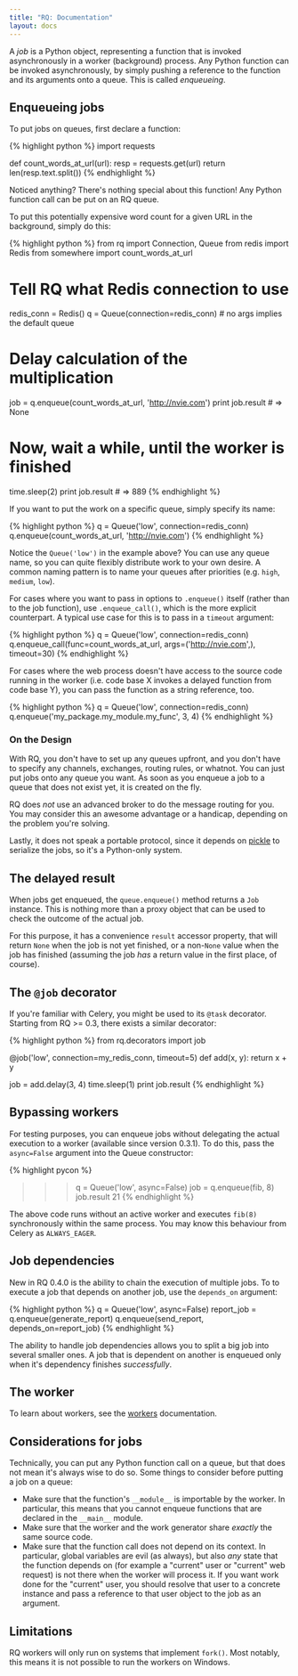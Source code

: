 ```yaml
---
title: "RQ: Documentation"
layout: docs
---
```


A _job_ is a Python object, representing a function that is invoked
asynchronously in a worker (background) process.  Any Python function can be
invoked asynchronously, by simply pushing a reference to the function and its
arguments onto a queue.  This is called _enqueueing_.


## Enqueueing jobs

To put jobs on queues, first declare a function:

{% highlight python %}
import requests

def count_words_at_url(url):
    resp = requests.get(url)
    return len(resp.text.split())
{% endhighlight %}

Noticed anything?  There's nothing special about this function!  Any Python
function call can be put on an RQ queue.

To put this potentially expensive word count for a given URL in the background,
simply do this:

{% highlight python %}
from rq import Connection, Queue
from redis import Redis
from somewhere import count_words_at_url

# Tell RQ what Redis connection to use
redis_conn = Redis()
q = Queue(connection=redis_conn)  # no args implies the default queue

# Delay calculation of the multiplication
job = q.enqueue(count_words_at_url, 'http://nvie.com')
print job.result   # => None

# Now, wait a while, until the worker is finished
time.sleep(2)
print job.result   # => 889
{% endhighlight %}

If you want to put the work on a specific queue, simply specify its name:

{% highlight python %}
q = Queue('low', connection=redis_conn)
q.enqueue(count_words_at_url, 'http://nvie.com')
{% endhighlight %}

Notice the `Queue('low')` in the example above?  You can use any queue name, so
you can quite flexibly distribute work to your own desire.  A common naming
pattern is to name your queues after priorities (e.g.  `high`, `medium`,
`low`).

For cases where you want to pass in options to `.enqueue()` itself (rather than
to the job function), use `.enqueue_call()`, which is the more explicit
counterpart.  A typical use case for this is to pass in a `timeout` argument:

{% highlight python %}
q = Queue('low', connection=redis_conn)
q.enqueue_call(func=count_words_at_url,
               args=('http://nvie.com',),
               timeout=30)
{% endhighlight %}

For cases where the web process doesn't have access to the source code running
in the worker (i.e. code base X invokes a delayed function from code base Y),
you can pass the function as a string reference, too.

{% highlight python %}
q = Queue('low', connection=redis_conn)
q.enqueue('my_package.my_module.my_func', 3, 4)
{% endhighlight %}


### On the Design

With RQ, you don't have to set up any queues upfront, and you don't have to
specify any channels, exchanges, routing rules, or whatnot.  You can just put
jobs onto any queue you want.  As soon as you enqueue a job to a queue that
does not exist yet, it is created on the fly.

RQ does _not_ use an advanced broker to do the message routing for you.  You
may consider this an awesome advantage or a handicap, depending on the problem
you're solving.

Lastly, it does not speak a portable protocol, since it depends on [pickle][p]
to serialize the jobs, so it's a Python-only system.


## The delayed result

When jobs get enqueued, the `queue.enqueue()` method returns a `Job` instance.
This is nothing more than a proxy object that can be used to check the outcome
of the actual job.

For this purpose, it has a convenience `result` accessor property, that
will return `None` when the job is not yet finished, or a non-`None` value when
the job has finished (assuming the job _has_ a return value in the first place,
of course).


## The `@job` decorator
If you're familiar with Celery, you might be used to its `@task` decorator.
Starting from RQ >= 0.3, there exists a similar decorator:

{% highlight python %}
from rq.decorators import job

@job('low', connection=my_redis_conn, timeout=5)
def add(x, y):
    return x + y

job = add.delay(3, 4)
time.sleep(1)
print job.result
{% endhighlight %}


## Bypassing workers

For testing purposes, you can enqueue jobs without delegating the actual
execution to a worker (available since version 0.3.1).  To do this, pass the
`async=False` argument into the Queue constructor:

{% highlight pycon %}
>>> q = Queue('low', async=False)
>>> job = q.enqueue(fib, 8)
>>> job.result
21
{% endhighlight %}

The above code runs without an active worker and executes `fib(8)`
synchronously within the same process.  You may know this behaviour from Celery
as `ALWAYS_EAGER`.


## Job dependencies

New in RQ 0.4.0 is the ability to chain the execution of multiple jobs.
To to execute a job that depends on another job, use the `depends_on` argument:

{% highlight python %}
q = Queue('low', async=False)
report_job = q.enqueue(generate_report)
q.enqueue(send_report, depends_on=report_job)
{% endhighlight %}

The ability to handle job dependencies allows you to split a big job into
several smaller ones. A job that is dependent on another is enqueued only when
it's dependency finishes *successfully*.


## The worker

To learn about workers, see the [workers][w] documentation.

[w]: {{site.baseurl}}docs/workers/


## Considerations for jobs

Technically, you can put any Python function call on a queue, but that does not
mean it's always wise to do so.  Some things to consider before putting a job
on a queue:

* Make sure that the function's `__module__` is importable by the worker.  In
  particular, this means that you cannot enqueue functions that are declared in
  the `__main__` module.
* Make sure that the worker and the work generator share _exactly_ the same
  source code.
* Make sure that the function call does not depend on its context.  In
  particular, global variables are evil (as always), but also _any_ state that
  the function depends on (for example a "current" user or "current" web
  request) is not there when the worker will process it.  If you want work done
  for the "current" user, you should resolve that user to a concrete instance
  and pass a reference to that user object to the job as an argument.


## Limitations

RQ workers will only run on systems that implement `fork()`.  Most notably,
this means it is not possible to run the workers on Windows.


[m]: http://pypi.python.org/pypi/mailer
[p]: http://docs.python.org/library/pickle.html
